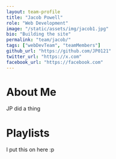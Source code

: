 ```yaml
---
layout: team-profile
title: "Jacob Powell"
role: "Web Development"
image: "/static/assets/img/jacob1.jpg"
bio: "Building the site"
permalink: "team/jacob/"
tags: ["webDevTeam", "teamMembers"]
github_url: "https://github.com/JP0121"
twitter_url: "https://x.com"
facebook_url: "https://facebook.com"
---
```




# About Me

JP did a thing

# Playlists

I put this on here :p